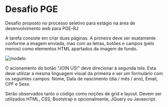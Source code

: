 # Desafio PGE
 Desafio proposto no processo seletivo para estágio na área de desenvolvimento web para PGE-RJ

A tarefa consiste em criar duas páginas. A primeira deve ser exatamente conforme a imagem enviada, mas com as letras, botões e campos (pelo menos) como elementos HTML apartados da imagem de fundo.

![modelo](https://user-images.githubusercontent.com/74678702/196733377-fc065010-44c9-407a-986a-c9097c79ca3d.jpeg)

O acionamento do botão "JOIN US!" deve direcionar à segunda tela. Esta deve utilizar a mesma linguagem visual da primeira e ser um formulário com os seguintes campos: Nome, Data de nascimento (dia / mês / ano), Email, CPF e Sexo. 

Serão observados tanto o código como noções de grid e layout. Devem ser utilizados HTML, CSS, Bootstrap e opcionalmente, JQuery ou Javascript.
